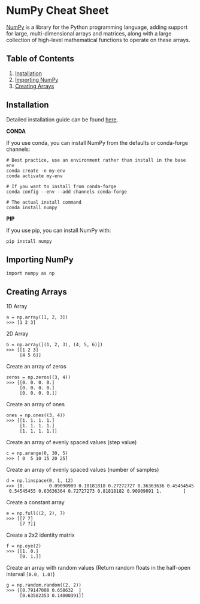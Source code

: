 # NumPy Cheat Sheet
[NumPy](http://www.numpy.org) is a library for the Python programming language, adding support for large, multi-dimensional arrays and matrices, along with a large collection of high-level mathematical functions to operate on these arrays.

## Table of Contents
1. [Installation](#introduction)
2. [Importing NumPy](#importing-numpy)
3. [Creating Arrays](#creating-arrays)

## Installation

Detailed installation guide can be found [here](https://numpy.org/install/).

**CONDA**

If you use conda, you can install NumPy from the defaults or conda-forge channels:
```
# Best practice, use an environment rather than install in the base env
conda create -n my-env
conda activate my-env

# If you want to install from conda-forge
conda config --env --add channels conda-forge

# The actual install command
conda install numpy
```

**PIP**

If you use pip, you can install NumPy with:
```
pip install numpy
```

## Importing NumPy
```
import numpy as np
```

## Creating Arrays

1D Array
```
a = np.array([1, 2, 3]) 
>>> [1 2 3]
```

2D Array
```
b = np.array([(1, 2, 3), (4, 5, 6)])
>>> [[1 2 3]
     [4 5 6]]
``` 
     
Create an array of zeros
```
zeros = np.zeros((3, 4))
>>> [[0. 0. 0. 0.]
     [0. 0. 0. 0.]
     [0. 0. 0. 0.]]
```

Create an array of ones
```
ones = np.ones((3, 4))
>>> [[1. 1. 1. 1.]
     [1. 1. 1. 1.]
     [1. 1. 1. 1.]]
```

Create an array of evenly spaced values (step value)
```
c = np.arange(0, 30, 5)
>>> [ 0  5 10 15 20 25]
```

Create an array of evenly spaced values (number of samples)
```
d = np.linspace(0, 1, 12)
>>> [0.         0.09090909 0.18181818 0.27272727 0.36363636 0.45454545
 0.54545455 0.63636364 0.72727273 0.81818182 0.90909091 1.        ]
```

Create a constant array
```
e = np.full((2, 2), 7)
>>> [[7 7]
     [7 7]]
```

Create a 2x2 identity matrix
```
f = np.eye(2)
>>> [[1. 0.]
     [0. 1.]]
```

Create an array with random values (Return random floats in the half-open interval `[0.0, 1.0)`)
```
g = np.random.random((2, 2)) 
>>> [[0.79147008 0.658632  ]
     [0.63582353 0.14000391]]
```



